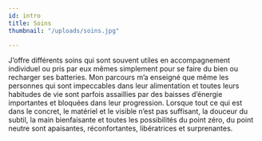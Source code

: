 ```yaml
---
id: intro
title: Soins
thumbnail: "/uploads/soins.jpg"

---
```

J’offre différents soins qui sont souvent utiles en accompagnement individuel ou pris par eux mêmes simplement pour se faire du bien ou recharger ses batteries. Mon parcours m’a enseigné que même les personnes qui sont impeccables dans leur alimentation et toutes leurs habitudes de vie sont parfois assaillies par des baisses d’énergie importantes et bloquées dans leur progression. Lorsque tout ce qui est dans le concret, le matériel et le visible n’est pas suffisant, la douceur du subtil, la main bienfaisante et toutes les possibilités du point zéro, du point neutre sont apaisantes, réconfortantes, libératrices et surprenantes.